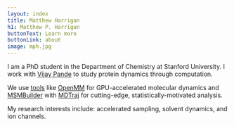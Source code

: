 ```yaml
---
layout: index
title: Matthew Harrigan
h1: Matthew P. Harrigan
buttonText: Learn more
buttonLink: about
image: mph.jpg
---
```


I am a PhD student in the Department of Chemistry at
Stanford University. I work with [Vijay Pande] to
study protein dynamics through computation.

We use
[tools] like [OpenMM] for GPU-accelerated molecular
dynamics and [MSMBuilder] with [MDTraj] for cutting-edge,
statistically-motivated analysis.

My research interests include: accelerated sampling, 
solvent dynamics, and ion channels.

[tools]: {{site.url}}/software/

[vijay pande]: http://pande.stanford.edu/
[openmm]: http://openmm.org/
[msmbuilder]: http://msmbuilder.org/
[mdtraj]: http://mdtraj.org/

